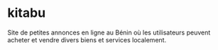 # kitabu
Site de petites annonces en ligne au Bénin où les utilisateurs peuvent acheter et vendre divers biens et services localement.
